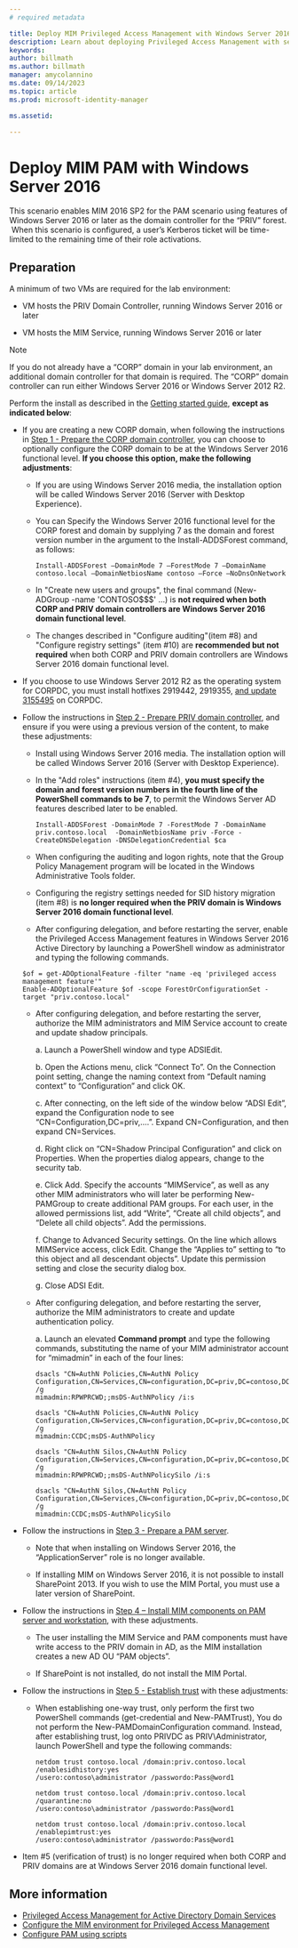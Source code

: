 ```yaml
---
# required metadata

title: Deploy MIM Privileged Access Management with Windows Server 2016 | Microsoft Docs
description: Learn about deploying Privileged Access Management with server 2016
keywords:
author: billmath
ms.author: billmath
manager: amycolannino
ms.date: 09/14/2023
ms.topic: article
ms.prod: microsoft-identity-manager

ms.assetid:

---
```




# Deploy MIM PAM with Windows Server 2016


This scenario enables MIM 2016 SP2 for the PAM scenario using features of Windows Server 2016 or later as the domain controller for the “PRIV” forest.  When this scenario is configured, a user’s Kerberos ticket will be time-limited to the remaining time of their role activations.

## Preparation

A minimum of two VMs are required for the lab environment:

-   VM hosts the PRIV Domain Controller, running Windows Server 2016 or later

-   VM hosts the MIM Service, running Windows Server 2016 or later

> [!NOTE]
> If you do not already have a “CORP” domain in your lab environment, an additional domain controller for that domain is required. The “CORP” domain controller can run either Windows Server 2016 or Windows Server 2012 R2.


Perform the install as described in the [Getting started guide](privileged-identity-management-for-active-directory-domain-services.md), **except as indicated below**:

- If you are creating a new CORP domain, when following the instructions in [Step 1 - Prepare the CORP domain controller](step-1-prepare-corp-domain.md), you can choose to optionally configure the CORP domain to be at the Windows Server 2016 functional level. **If you choose this option, make the following adjustments**:

  - If you are using Windows Server 2016 media, the installation option will be called Windows Server 2016 (Server with Desktop Experience).

  - You can Specify the Windows Server 2016 functional level for the CORP forest and domain by supplying 7 as the domain and forest version number in the argument to the Install-ADDSForest command, as follows:
    ```
    Install-ADDSForest –DomainMode 7 –ForestMode 7 –DomainName contoso.local –DomainNetbiosName contoso –Force –NoDnsOnNetwork
    ```
  - In "Create new users and groups", the final command (New-ADGroup -name 'CONTOSO\$\$\$' …) is **not required when both CORP and PRIV domain controllers are Windows Server 2016 domain functional level**.

  - The changes described in "Configure auditing"(item #8) and "Configure registry settings" (item #10) are **recommended but not required** when both CORP and PRIV domain controllers are Windows Server 2016 domain functional level.

- If you choose to use Windows Server 2012 R2 as the operating system for CORPDC, you must install hotfixes 2919442, 2919355, [and update 3155495](https://support.microsoft.com/kb/3156418) on CORPDC.

- Follow the instructions in [Step 2 - Prepare PRIV domain controller](step-2-prepare-priv-domain-controller.md), and ensure if you were using a previous version of the content, to make these adjustments:

  -   Install using Windows Server 2016 media. The installation option will be called Windows Server 2016 (Server with Desktop Experience).

  -   In the "Add roles" instructions (item #4), **you must specify the domain and forest version numbers in the fourth line of the PowerShell commands to be 7**, to permit the Windows Server AD features described later to be enabled.

      ```
      Install-ADDSForest -DomainMode 7 -ForestMode 7 -DomainName priv.contoso.local  -DomainNetbiosName priv -Force -CreateDNSDelegation -DNSDelegationCredential $ca
      ```  

  -   When configuring the auditing and logon rights, note that the Group Policy Management program will be located in the Windows Administrative Tools folder.

  -   Configuring the registry settings needed for SID history migration (item #8) is **no longer required when the PRIV domain is Windows Server 2016 domain functional level**.

  -   After configuring delegation, and before restarting the server, enable the Privileged Access Management features in Windows Server 2016 Active Directory by launching a PowerShell window as administrator and typing the following commands.

  ```
  $of = get-ADOptionalFeature -filter "name -eq 'privileged access management feature'"
  Enable-ADOptionalFeature $of -scope ForestOrConfigurationSet -target "priv.contoso.local"
  ```

  - After configuring delegation, and before restarting the server, authorize the MIM administrators and MIM Service account to create and update shadow principals.

    a. Launch a PowerShell window and type ADSIEdit.

    b. Open the Actions menu, click “Connect To”. On the Connection point setting, change the naming context from “Default naming context” to “Configuration” and click OK.

    c. After connecting, on the left side of the window below “ADSI Edit”, expand the Configuration node to see “CN=Configuration,DC=priv,....”. Expand CN=Configuration, and then expand CN=Services.

    d. Right click on “CN=Shadow Principal Configuration” and click on Properties. When the properties dialog appears, change to the security tab.

    e. Click Add. Specify the accounts “MIMService”, as well as any other MIM administrators who will later be performing New-PAMGroup to create additional PAM groups. For each user, in the allowed permissions list, add “Write”, “Create all child objects”, and “Delete all child objects”. Add the permissions.

    f. Change to Advanced Security settings. On the line which allows MIMService access, click Edit. Change the “Applies to” setting to “to this object and all descendant objects”. Update this permission setting and close the security dialog box.

    g. Close ADSI Edit.

  - After configuring delegation, and before restarting the server, authorize the MIM administrators to create and update authentication policy.

    a.  Launch an elevated **Command prompt** and type the following commands, substituting the name of your MIM administrator account for “mimadmin” in each of the four lines:
    ```
    dsacls "CN=AuthN Policies,CN=AuthN Policy
    Configuration,CN=Services,CN=configuration,DC=priv,DC=contoso,DC=local" /g
    mimadmin:RPWPRCWD;;msDS-AuthNPolicy /i:s

    dsacls "CN=AuthN Policies,CN=AuthN Policy
    Configuration,CN=Services,CN=configuration,DC=priv,DC=contoso,DC=local" /g
    mimadmin:CCDC;msDS-AuthNPolicy

    dsacls "CN=AuthN Silos,CN=AuthN Policy
    Configuration,CN=Services,CN=configuration,DC=priv,DC=contoso,DC=local" /g
    mimadmin:RPWPRCWD;;msDS-AuthNPolicySilo /i:s

    dsacls "CN=AuthN Silos,CN=AuthN Policy
    Configuration,CN=Services,CN=configuration,DC=priv,DC=contoso,DC=local" /g
    mimadmin:CCDC;msDS-AuthNPolicySilo
    ```


- Follow the instructions in [Step 3 - Prepare a PAM server](step-3-prepare-pam-server.md).

  -   Note that when installing on Windows Server 2016, the “ApplicationServer” role is no longer available.

  -   If installing MIM on Windows Server 2016, it is not possible to install SharePoint 2013.  If you wish to use the MIM Portal, you must use a later version of SharePoint.

- Follow the instructions in [Step 4 – Install MIM components on PAM server and workstation](step-4-install-mim-components-on-pam-server.md), with these adjustments.

  -   The user installing the MIM Service and PAM components must have write access to the PRIV domain in AD, as the MIM installation creates a new AD OU “PAM objects”.

  -   If SharePoint is not installed, do not install the MIM Portal.

- Follow the instructions in [Step 5 - Establish trust](step-5-establish-trust-between-priv-corp-forests.md) with these adjustments:

  - When establishing one-way trust, only perform the first two PowerShell commands (get-credential and New-PAMTrust), You do not perform the New-PAMDomainConfiguration command. Instead, after establishing trust, log onto PRIVDC as PRIV\\Administrator, launch PowerShell and type the following commands:
    ```
    netdom trust contoso.local /domain:priv.contoso.local /enablesidhistory:yes
    /usero:contoso\administrator /passwordo:Pass@word1

    netdom trust contoso.local /domain:priv.contoso.local /quarantine:no
    /usero:contoso\administrator /passwordo:Pass@word1  

    netdom trust contoso.local /domain:priv.contoso.local /enablepimtrust:yes
    /usero:contoso\administrator /passwordo:Pass@word1
    ```

- Item #5 (verification of trust) is no longer required when both CORP and PRIV domains are at Windows Server 2016 domain functional level.

## More information

- [Privileged Access Management for Active Directory Domain Services](privileged-identity-management-for-active-directory-domain-services.md)
- [Configure the MIM environment for Privileged Access Management](configuring-mim-environment-for-pam.md)
- [Configure PAM using scripts](sp1-pam-configure-using-scripts.md)
